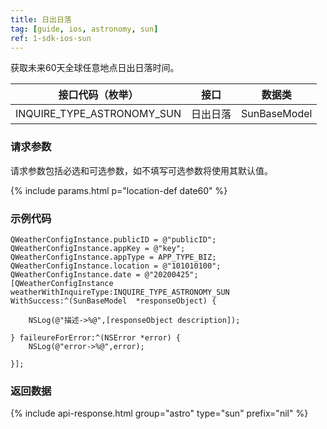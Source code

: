 ```yaml
---
title: 日出日落
tag: [guide, ios, astronomy, sun]
ref: 1-sdk-ios-sun
---
```


获取未来60天全球任意地点日出日落时间。

| 接口代码（枚举）           | 接口     | 数据类       |
| -------------------------- | -------- | ------------ |
| INQUIRE_TYPE_ASTRONOMY_SUN | 日出日落 | SunBaseModel |

### 请求参数

请求参数包括必选和可选参数，如不填写可选参数将使用其默认值。

{% include params.html p="location-def date60" %}

### 示例代码

```objc
QWeatherConfigInstance.publicID = @"publicID";
QWeatherConfigInstance.appKey = @"key";
QWeatherConfigInstance.appType = APP_TYPE_BIZ;    
QWeatherConfigInstance.location = @"101010100";
QWeatherConfigInstance.date = @"20200425";
[QWeatherConfigInstance weatherWithInquireType:INQUIRE_TYPE_ASTRONOMY_SUN WithSuccess:^(SunBaseModel  *responseObject) {
        
    NSLog(@"描述->%@",[responseObject description]);
        
} faileureForError:^(NSError *error) {
    NSLog(@"error->%@",error);
        
}];
```
     
### 返回数据

{% include api-response.html group="astro" type="sun" prefix="nil" %}
